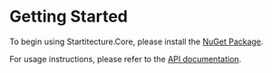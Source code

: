 Getting Started
===

To begin using Startitecture.Core, please install the [NuGet Package](https://www.nuget.org/packages/Startitecture.Core/).

For usage instructions, please refer to the [API documentation](../api).
